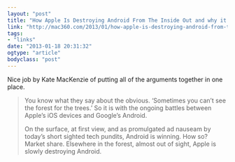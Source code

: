 ```yaml
---
layout: "post"
title: "How Apple Is Destroying Android From The Inside Out and why it’s difficult to see"
link: "http://mac360.com/2013/01/how-apple-is-destroying-android-from-the-inside-out-and-why-its-difficult-to-see/"
tags: 
- "links"
date: "2013-01-18 20:31:32"
ogtype: "article"
bodyclass: "post"
---
```


Nice job by Kate MacKenzie of putting all of the arguments together in one place.

> You know what they say about the obvious. ‘Sometimes you can’t see the forest for the trees.’ So it is with the ongoing battles between Apple’s iOS devices and Google’s Android.
> 
> On the surface, at first view, and as promulgated ad nauseam by today’s short sighted tech pundits, Android is winning. How so? Market share. Elsewhere in the forest, almost out of sight, Apple is slowly destroying Android.